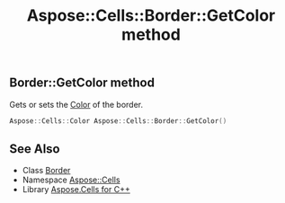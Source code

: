 ﻿---
title: Aspose::Cells::Border::GetColor method
linktitle: GetColor
second_title: Aspose.Cells for C++ API Reference
description: 'Aspose::Cells::Border::GetColor method. Gets or sets the Color of the border in C++.'
type: docs
weight: 800
url: /cpp/aspose.cells/border/getcolor/
---
## Border::GetColor method


Gets or sets the [Color](../../color/) of the border.

```cpp
Aspose::Cells::Color Aspose::Cells::Border::GetColor()
```

## See Also

* Class [Border](../)
* Namespace [Aspose::Cells](../../)
* Library [Aspose.Cells for C++](../../../)
